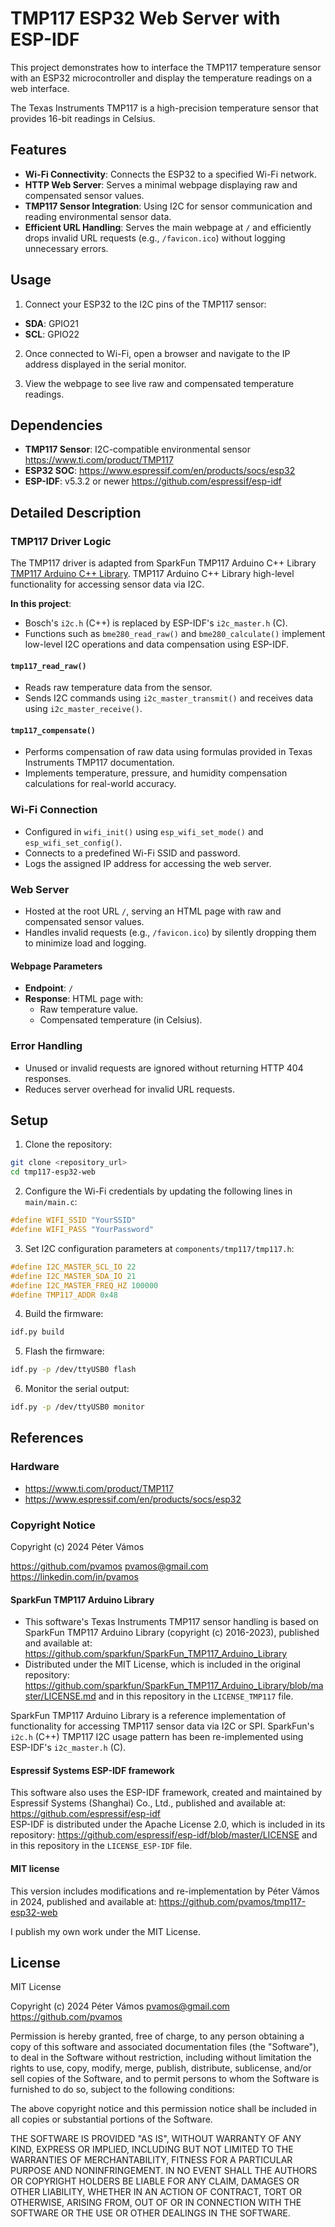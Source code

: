 # TMP117 ESP32 Web Server with ESP-IDF

This project demonstrates how to interface the TMP117 temperature sensor with an ESP32 microcontroller and display the temperature readings on a web interface.

The Texas Instruments TMP117 is a high-precision temperature sensor that provides 16-bit readings in Celsius.

## Features

- **Wi-Fi Connectivity**: Connects the ESP32 to a specified Wi-Fi network.
- **HTTP Web Server**: Serves a minimal webpage displaying raw and compensated sensor values.
- **TMP117 Sensor Integration**: Using I2C for sensor communication and reading environmental sensor data.
- **Efficient URL Handling**: Serves the main webpage at `/` and efficiently drops invalid URL requests (e.g., `/favicon.ico`) without logging unnecessary errors.


## Usage

1. Connect your ESP32 to the I2C pins of the TMP117 sensor:
- **SDA**: GPIO21
- **SCL**: GPIO22

2. Once connected to Wi-Fi, open a browser and navigate to the IP address displayed in the serial monitor.

3. View the webpage to see live raw and compensated temperature readings.


## Dependencies

- **TMP117 Sensor**: I2C-compatible environmental sensor https://www.ti.com/product/TMP117
- **ESP32 SOC**: https://www.espressif.com/en/products/socs/esp32
- **ESP-IDF**: v5.3.2 or newer https://github.com/espressif/esp-idf 


## Detailed Description

### TMP117 Driver Logic

The TMP117 driver is adapted from SparkFun TMP117 Arduino C++ Library
 [TMP117 Arduino C++ Library](https://github.com/boschsensortec/BME280_SensorAPIhttps://github.com/sparkfun/SparkFun_TMP117_Arduino_Library).
TMP117 Arduino C++ Library high-level functionality for accessing sensor data via I2C.

**In this project**:
- Bosch's `i2c.h` (C++) is replaced by ESP-IDF's `i2c_master.h` (C).
- Functions such as `bme280_read_raw()` and `bme280_calculate()` implement low-level I2C operations and data compensation using ESP-IDF.

#### `tmp117_read_raw()`

- Reads raw temperature data from the sensor.
- Sends I2C commands using `i2c_master_transmit()` and receives data using `i2c_master_receive()`.

#### `tmp117_compensate()`

- Performs compensation of raw data using formulas provided in Texas Instruments TMP117 documentation.
- Implements temperature, pressure, and humidity compensation calculations for real-world accuracy.

### Wi-Fi Connection

- Configured in `wifi_init()` using `esp_wifi_set_mode()` and `esp_wifi_set_config()`.
- Connects to a predefined Wi-Fi SSID and password.
- Logs the assigned IP address for accessing the web server.

### Web Server

- Hosted at the root URL `/`, serving an HTML page with raw and compensated sensor values.
- Handles invalid requests (e.g., `/favicon.ico`) by silently dropping them to minimize load and logging.

#### Webpage Parameters

- **Endpoint**: `/`
- **Response**: HTML page with:
  - Raw temperature value.
  - Compensated temperature (in Celsius).

### Error Handling

- Unused or invalid requests are ignored without returning HTTP 404 responses.
- Reduces server overhead for invalid URL requests.


## Setup

1. Clone the repository:
```bash
git clone <repository_url>
cd tmp117-esp32-web
```

2. Configure the Wi-Fi credentials by updating the following lines in `main/main.c`:
```c
#define WIFI_SSID "YourSSID"
#define WIFI_PASS "YourPassword"
```

3. Set I2C configuration parameters at `components/tmp117/tmp117.h`:

```c
#define I2C_MASTER_SCL_IO 22
#define I2C_MASTER_SDA_IO 21
#define I2C_MASTER_FREQ_HZ 100000
#define TMP117_ADDR 0x48
```

4. Build the firmware:
```bash
idf.py build
```

5. Flash the firmware:
```bash
idf.py -p /dev/ttyUSB0 flash
```

6. Monitor the serial output:
```bash
idf.py -p /dev/ttyUSB0 monitor
```


## References

### Hardware
- https://www.ti.com/product/TMP117
- https://www.espressif.com/en/products/socs/esp32

### Copyright Notice

Copyright (c) 2024 Péter Vámos

https://github.com/pvamos
pvamos@gmail.com
https://linkedin.com/in/pvamos

#### SparkFun TMP117 Arduino Library
- This software's Texas Instruments TMP117 sensor handling is based on SparkFun TMP117 Arduino Library (copyright (c) 2016-2023), published and available at:
https://github.com/sparkfun/SparkFun_TMP117_Arduino_Library 
- Distributed under the MIT License, which is included in the original repository:
https://github.com/sparkfun/SparkFun_TMP117_Arduino_Library/blob/master/LICENSE.md
and in this repository in the `LICENSE_TMP117` file.

SparkFun TMP117 Arduino Library is a reference implementation of functionality for accessing TMP117 sensor data via I2C or SPI.
SparkFun's `i2c.h` (C++) TMP117 I2C usage pattern has been re-implemented using ESP-IDF's `i2c_master.h` (C).

#### Espressif Systems ESP-IDF framework
This software also uses the ESP-IDF framework, created and maintained by Espressif Systems (Shanghai) Co., Ltd., published and available at:  
https://github.com/espressif/esp-idf  
ESP-IDF is distributed under the Apache License 2.0, which is included in its repository:
https://github.com/espressif/esp-idf/blob/master/LICENSE
and in this repository in the `LICENSE_ESP-IDF` file.

#### MIT license
This version includes modifications and re-implementation by Péter Vámos in 2024, published and available at:
https://github.com/pvamos/tmp117-esp32-web

I publish my own work under the MIT License.


## License

MIT License

Copyright (c) 2024 Péter Vámos  pvamos@gmail.com  https://github.com/pvamos

Permission is hereby granted, free of charge, to any person obtaining a copy
of this software and associated documentation files (the "Software"), to deal
in the Software without restriction, including without limitation the rights
to use, copy, modify, merge, publish, distribute, sublicense, and/or sell
copies of the Software, and to permit persons to whom the Software is
furnished to do so, subject to the following conditions:

The above copyright notice and this permission notice shall be included in all
copies or substantial portions of the Software.

THE SOFTWARE IS PROVIDED "AS IS", WITHOUT WARRANTY OF ANY KIND, EXPRESS OR
IMPLIED, INCLUDING BUT NOT LIMITED TO THE WARRANTIES OF MERCHANTABILITY,
FITNESS FOR A PARTICULAR PURPOSE AND NONINFRINGEMENT. IN NO EVENT SHALL THE
AUTHORS OR COPYRIGHT HOLDERS BE LIABLE FOR ANY CLAIM, DAMAGES OR OTHER
LIABILITY, WHETHER IN AN ACTION OF CONTRACT, TORT OR OTHERWISE, ARISING FROM,
OUT OF OR IN CONNECTION WITH THE SOFTWARE OR THE USE OR OTHER DEALINGS IN THE
SOFTWARE.
